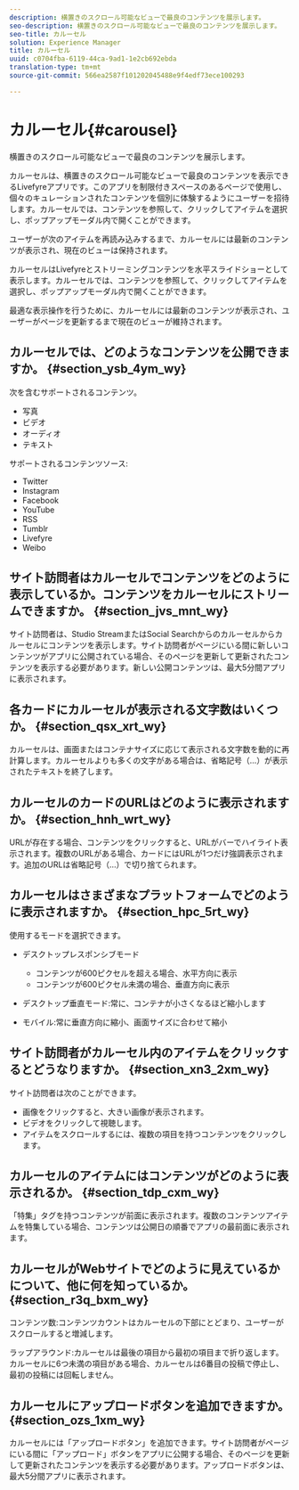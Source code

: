 ```yaml
---
description: 横置きのスクロール可能なビューで最良のコンテンツを展示します。
seo-description: 横置きのスクロール可能なビューで最良のコンテンツを展示します。
seo-title: カルーセル
solution: Experience Manager
title: カルーセル
uuid: c0704fba-6119-44ca-9ad1-1e2cb692ebda
translation-type: tm+mt
source-git-commit: 566ea2587f101202045488e9f4edf73ece100293

---
```



# カルーセル{#carousel}

横置きのスクロール可能なビューで最良のコンテンツを展示します。

カルーセルは、横置きのスクロール可能なビューで最良のコンテンツを表示できるLivefyreアプリです。このアプリを制限付きスペースのあるページで使用し、個々のキュレーションされたコンテンツを個別に体験するようにユーザーを招待します。カルーセルでは、コンテンツを参照して、クリックしてアイテムを選択し、ポップアップモーダル内で開くことができます。

ユーザーが次のアイテムを再読み込みするまで、カルーセルには最新のコンテンツが表示され、現在のビューは保持されます。

カルーセルはLivefyreとストリーミングコンテンツを水平スライドショーとして表示します。カルーセルでは、コンテンツを参照して、クリックしてアイテムを選択し、ポップアップモーダル内で開くことができます。

最適な表示操作を行うために、カルーセルには最新のコンテンツが表示され、ユーザーがページを更新するまで現在のビューが維持されます。

## カルーセルでは、どのようなコンテンツを公開できますか。 {#section_ysb_4ym_wy}

次を含むサポートされるコンテンツ。

* 写真
* ビデオ
* オーディオ
* テキスト

サポートされるコンテンツソース:

* Twitter
* Instagram
* Facebook
* YouTube
* RSS
* Tumblr
* Livefyre
* Weibo

## サイト訪問者はカルーセルでコンテンツをどのように表示しているか。コンテンツをカルーセルにストリームできますか。 {#section_jvs_mnt_wy}

サイト訪問者は、Studio StreamまたはSocial Searchからのカルーセルからカルーセルにコンテンツを表示します。サイト訪問者がページにいる間に新しいコンテンツがアプリに公開されている場合、そのページを更新して更新されたコンテンツを表示する必要があります。新しい公開コンテンツは、最大5分間アプリに表示されます。

## 各カードにカルーセルが表示される文字数はいくつか。 {#section_qsx_xrt_wy}

カルーセルは、画面またはコンテナサイズに応じて表示される文字数を動的に再計算します。カルーセルよりも多くの文字がある場合は、省略記号（…）が表示されたテキストを終了します。

## カルーセルのカードのURLはどのように表示されますか。 {#section_hnh_wrt_wy}

URLが存在する場合、コンテンツをクリックすると、URLがバーでハイライト表示されます。複数のURLがある場合、カードにはURLが1つだけ強調表示されます。追加のURLは省略記号（…）で切り捨てられます。

## カルーセルはさまざまなプラットフォームでどのように表示されますか。 {#section_hpc_5rt_wy}

使用するモードを選択できます。

* デスクトップレスポンシブモード

   * コンテンツが600ピクセルを超える場合、水平方向に表示
   * コンテンツが600ピクセル未満の場合、垂直方向に表示

* デスクトップ垂直モード:常に、コンテナが小さくなるほど縮小します
* モバイル:常に垂直方向に縮小、画面サイズに合わせて縮小

## サイト訪問者がカルーセル内のアイテムをクリックするとどうなりますか。 {#section_xn3_2xm_wy}

サイト訪問者は次のことができます。

* 画像をクリックすると、大きい画像が表示されます。
* ビデオをクリックして視聴します。
* アイテムをスクロールするには、複数の項目を持つコンテンツをクリックします。

## カルーセルのアイテムにはコンテンツがどのように表示されるか。 {#section_tdp_cxm_wy}

「特集」タグを持つコンテンツが前面に表示されます。複数のコンテンツアイテムを特集している場合、コンテンツは公開日の順番でアプリの最前面に表示されます。

## カルーセルがWebサイトでどのように見えているかについて、他に何を知っているか。 {#section_r3q_bxm_wy}

コンテンツ数:コンテンツカウントはカルーセルの下部にとどまり、ユーザーがスクロールすると増減します。

ラップアラウンド:カルーセルは最後の項目から最初の項目まで折り返します。カルーセルに6つ未満の項目がある場合、カルーセルは6番目の投稿で停止し、最初の投稿には回転しません。

## カルーセルにアップロードボタンを追加できますか。 {#section_ozs_1xm_wy}

カルーセルには「アップロードボタン」を追加できます。サイト訪問者がページにいる間に「アップロード」ボタンをアプリに公開する場合、そのページを更新して更新されたコンテンツを表示する必要があります。アップロードボタンは、最大5分間アプリに表示されます。
